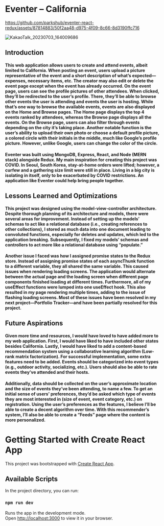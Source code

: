 # Eventer – California



https://github.com/parkshub/eventer-react-redux/assets/87814883/50f2aa48-d975-4f09-8c66-8d3190ffc716



![KakaoTalk_20230703_164009686](https://github.com/parkshub/eventer-react-redux/assets/87814883/83addfcd-ae95-449d-94b6-b46547b57c9a)

## Introduction

####             This web application allows users to create and attend events, albeit limited to California. When posting an event, users upload a picture representative of the event and a short description of what’s expected—expenses, necessary items, etc. The creator may also edit or delete the event page except when the event has already occurred. On the event page, users can see the profile pictures of other attendees. When clicked, they’ll be redirected to the user’s profile. There, they’ll be able to browse other events the user is attending and events the user is hosting. While that’s one way to browse the available events, events are also displayed on the Home and Browse pages. The Home page displays the top 4 events ranked by attendees, whereas the Browse page displays all the events. On the Browse page, users can also filter through events depending on the city it’s taking place. Another notable function is the user’s ability to upload their own photo or choose a default profile picture, a colored circle with their initials in the middle, much like Google’s profile picture. However, unlike Google, users can change the color of the circle.
####             Eventer was built using MongoDB, Express, React, and Node (MERN stack) alongside Redux. My main inspiration for creating this project was COVID. In Seoul, South Korea, stay-at-home orders were lifted; however, a curfew and a gathering size limit were still in place. Living in a big city is isolating in itself, only to be exacerbated by COVID restrictions. An application like Eventer could help bring people together.

## Lessons Learned and Optimizations
####             This project was designed using the model-view-controller architecture. Despite thorough planning of its architecture and models, there were several areas for improvement. Instead of setting up the models’ schemas to act like a relational database (i.e., creating references to other collections), I stored as much data into one document leading to convoluted functions, especially for deletes and updates, which led to the application breaking. Subsequently, I fixed my models’ schemas and controllers to act more like a relational database using “populate.”
####             Another issue I faced was how I assigned promise states to the Redux store. Instead of assigning promise states of each asyncThunk function to a different variable, they all shared the same variable. This caused issues when rendering loading screens. The application would alternate between the actual page and the loading screen when different page components finished loading at different times. Furthermore, all of my useEffect functions were lumped into one useEffect hook. This also resulted in my page rendering multiple times, adding to the issue of flashing loading screens. Most of these issues have been resolved in my next project—Portfolio Tracker—and have been partially resolved for this project.

## Future Aspirations
####             Given more time and resources, I would have loved to have added more to my web application. First, I would have liked to have included other states besides California. Lastly, I would have liked to add a content-based recommendation system using a collaborative learning algorithm (Low-rank matrix factorization). For successful implementation, some extra features need to be added. Events should be categorized into event types (e.g., outdoor activity, socializing, etc.). Users should also be able to rate events they’ve attended and their hosts.
####	Additionally, data should be collected on the user’s approximate location and the size of events they’ve been attending, to name a few. To get an initial sense of users’ preferences, they’d be asked which type of events they are most interested in (size of event, event category, etc.) on registration. Using the user’s preferences as the features, I believe I’ll be able to create a decent algorithm over time. With this recommender’s system, I’ll also be able to create a “Feeds” page where the content is more personalized.





# Getting Started with Create React App

This project was bootstrapped with [Create React App](https://github.com/facebook/create-react-app).

## Available Scripts

In the project directory, you can run:

### `npm run dev`

Runs the app in the development mode.\
Open [http://localhost:3000](http://localhost:3000) to view it in your browser.
